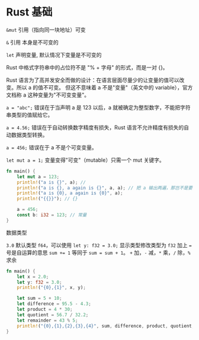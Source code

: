# Rust 基础

`&mut` 引用（指向同一块地址）可变

`&` 引用 本身是不可变的

`let` 声明变量, 默认情况下变量是不可变的

Rust 中格式字符串中的占位符不是 "% + 字母" 的形式，而是一对 {}。

Rust 语言为了高并发安全而做的设计：在语言层面尽量少的让变量的值可以改变。所以 a 的值不可变。
但这不意味着 a 不是"变量"（英文中的 variable），官方文档称 a 这种变量为"不可变变量"。

`a = "abc";` 错误在于当声明 a 是 123 以后，a 就被确定为整型数字，不能把字符串类型的值赋给它。

`a = 4.56;` 错误在于自动转换数字精度有损失，Rust 语言不允许精度有损失的自动数据类型转换。

`a = 456;` 错误在于 a 不是个可变变量。

`let mut a = 1;` 变量变得"可变"（mutable）只需一个 mut 关键字。

```rust
fn main() {
    let mut a = 123;
    println!("a is {}", a); //
    println!("a is {}, a again is {}", a, a); // 把 a 输出两遍，那岂不是要写成
    println!("a is {0}, a again is {0}", a);
    println!("{{}}"); // {}

    a = 456;
    const b: i32 = 123; // 常量
}
```

数据类型

`3.0` 默认类型 `f64`，可以使用 `let y: f32 = 3.0;` 显示类型修改类型为 `f32`
加上 `=` 号是自运算的意思 `sum += 1` 等同于 `sum = sum + 1`。
`+` 加，`-` 减，`*` 乘，`/` 除，`%` 求余

```rust
fn main() {
    let x = 2.0;
    let y: f32 = 3.0;
    println!("{0},{1}", x, y);

    let sum = 5 + 10;
    let difference = 95.5 - 4.3;
    let product = 4 * 30;
    let quotient = 56.7 / 32.2;
    let remainder = 43 % 5;
    println!("{0},{1},{2},{3},{4}", sum, difference, product, quotient, remainder);
}
```
